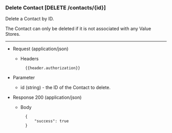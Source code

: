 ### Delete Contact [DELETE /contacts/{id}]

Delete a Contact by ID.

The Contact can only be deleted if it is not associated with any Value Stores.

---

+ Request (application/json)
    + Headers
    
            {{header.authorization}}

+ Parameter
    + id (string) - the ID of the Contact to delete.

+ Response 200 (application/json)

    + Body

            {
                "success": true
            }

